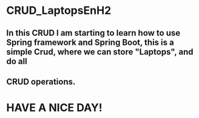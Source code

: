 # CRUD_LaptopsEnH2

## In this CRUD I am starting to learn how to use Spring framework and Spring Boot, this is a simple Crud, where we can store "Laptops", and do all
## CRUD operations.

# HAVE A NICE DAY!
